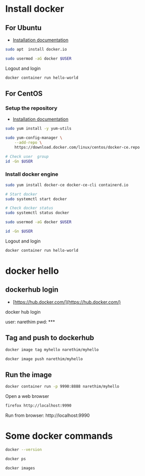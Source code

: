 
# Install docker

## For Ubuntu

* [Installation documentation](https://docs.docker.com/engine/install/ubuntu/)

```sh
sudo apt  install docker.io

sudo usermod -aG docker $USER
```

Logout and login

```sh
docker container run hello-world
```

## For CentOS

### Setup the repository

* [Installation documentation](https://docs.docker.com/engine/install/centos/)

```sh
sudo yum install -y yum-utils

sudo yum-config-manager \
    --add-repo \
    https://download.docker.com/linux/centos/docker-ce.repo
```

```sh
# Check user  group
id -Gn $USER
```

### Install docker engine

```sh
sudo yum install docker-ce docker-ce-cli containerd.io
```

```sh
# Start docker
sudo systemctl start docker

# Check docker status
sudo systemctl status docker
```

```sh
sudo usermod -aG docker $USER

id -Gn $USER
```

Logout and login

```sh
docker container run hello-world
```

# docker hello

## dockerhub login

* [https://hub.docker.com/](https://hub.docker.com/)

docker hub login

user: narethim
pwd: ***

## Tag and push to dockerhub

```sh
docker image tag myhello narethim/myhello

docker image push narethim/myhello
```

## Run the image

```sh
docker container run -p 9990:8888 narethim/myhello
```

Open a web browser

```sh
firefox http://localhost:9990
```

Run from browser: http://localhost:9990

# Some docker commands

```sh
docker --version

docker ps

docker images
```
